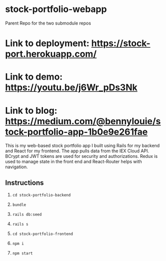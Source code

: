 # stock-portfolio-webapp
Parent Repo for the two submodule repos

# Link to deployment: https://stock-port.herokuapp.com/
# Link to demo: https://youtu.be/j6Wr_pDs3Nk
# Link to blog: https://medium.com/@bennylouie/stock-portfolio-app-1b0e9e261fae

This is my web-based stock portfolio app I built using Rails for my backend and React for my frontend. The app pulls data from the IEX Cloud API. BCrypt and JWT tokens are used for security and authorizations. Redux is used to manage state in the front end and React-Router helps with navigation.

## Instructions

1) `cd stock-portfolio-backend`
2) `bundle`
3) `rails db:seed`
4) `rails s`

5) `cd stock-portfolio-frontend`
6) `npm i`
7) `npm start`
